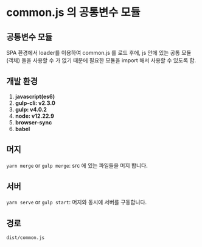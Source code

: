 # common.js 의 공통변수 모듈

## 공통변수 모듈

SPA 환경에서 loader를 이용하여 common.js 를 로드 후에, js 안에 있는 공통 모듈 (객체) 들을 사용할 수 가 없기 때문에 필요한 모듈을 import 해서 사용할 수 있도록 함.

## 개발 환경

1. **javascript(es6)**
2. **gulp-cli: v2.3.0**
3. **gulp: v4.0.2**
4. **node: v12.22.9**
5. **browser-sync**
6. **babel**

## 머지

`yarn merge` or `gulp merge`: src 에 있는 파일들을 머지 합니다.

## 서버

`yarn serve` or `gulp start`: 머지와 동시에 서버를 구동합니다.

## 경로

`dist/common.js`
